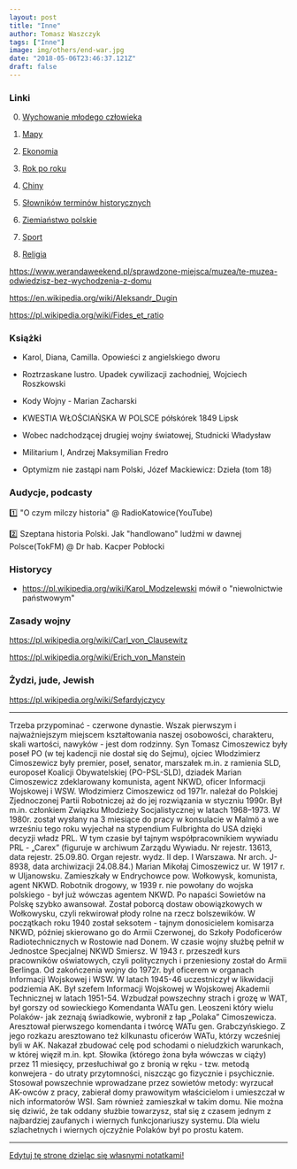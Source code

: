 ```yaml
---
layout: post
title: "Inne"
author: Tomasz Waszczyk
tags: ["Inne"]
image: img/others/end-war.jpg
date: "2018-05-06T23:46:37.121Z"
draft: false
---
```


### Linki

0. <a href="https://historia.waszczyk.com/wychowanie-mlodego-czlowieka" target="_blank">Wychowanie młodego człowieka</a>

1. <a href="https://historia.waszczyk.com/maps" target="_blank">Mapy</a>

2. <a href="https://historia.waszczyk.com/economy" target="_blank">Ekonomia</a>

3. <a href="https://historia.waszczyk.com/year-by-year" target="_blank">Rok po roku</a>

4. <a href="https://historia.waszczyk.com/china" target="_blank">Chiny</a>

5. <a href="https://historia.waszczyk.com/dictionary" target="_blank">Słowników terminów historycznych</a>

6. <a href="https://historia.waszczyk.com/ziemianstwo" target="_blank">Ziemiaństwo polskie</a>

7. <a href="https://historia.waszczyk.com/sport" target="_blank">Sport</a>

8. <a href="https://historia.waszczyk.com/religion" target="_blank">Religia</a>

https://www.werandaweekend.pl/sprawdzone-miejsca/muzea/te-muzea-odwiedzisz-bez-wychodzenia-z-domu

https://en.wikipedia.org/wiki/Aleksandr_Dugin

https://pl.wikipedia.org/wiki/Fides_et_ratio

### Książki

* Karol, Diana, Camilla. Opowieści z angielskiego dworu

* Roztrzaskane lustro. Upadek cywilizacji zachodniej, Wojciech Roszkowski

* Kody Wojny - Marian Zacharski

* KWESTIA WŁOŚCIAŃSKA W POLSCE półskórek 1849 Lipsk

* Wobec nadchodzącej drugiej wojny światowej, Studnicki Władysław

* Militarium I, Andrzej Maksymilian Fredro

* Optymizm nie zastąpi nam Polski, Józef Mackiewicz: Dzieła (tom 18)

### Audycje, podcasty

:one: "O czym milczy historia" @ RadioKatowice(YouTube)

:two: Szeptana historia Polski. Jak "handlowano" ludźmi w dawnej Polsce(TokFM) @ Dr hab. Kacper Pobłocki

### Historycy

* https://pl.wikipedia.org/wiki/Karol_Modzelewski mówił o "niewolnictwie państwowym"

### Zasady wojny

https://pl.wikipedia.org/wiki/Carl_von_Clausewitz

https://pl.wikipedia.org/wiki/Erich_von_Manstein

### Żydzi, jude, Jewish

https://pl.wikipedia.org/wiki/Sefardyjczycy

---

Trzeba przypominać - czerwone dynastie. Wszak pierwszym i najważniejszym miejscem kształtowania naszej osobowości, charakteru, skali wartości, nawyków - jest dom rodzinny. Syn Tomasz Cimoszewicz były poseł PO (w tej kadencji nie dostał się do Sejmu), ojciec Włodzimierz Cimoszewicz były premier, poseł, senator, marszałek m.in. z ramienia SLD, europoseł Koalicji Obywatelskiej (PO-PSL-SLD), dziadek Marian Cimoszewicz zdeklarowany komunista, agent NKWD, oficer Informacji Wojskowej i WSW.
Włodzimierz Cimoszewicz od 1971r. należał do Polskiej Zjednoczonej Partii Robotniczej aż do jej rozwiązania w styczniu 1990r. Był m.in. członkiem Związku Młodzieży Socjalistycznej w latach 1968–1973. W 1980r. został wysłany na 3 miesiące do pracy w konsulacie w Malmö a we wrześniu tego roku wyjechał na stypendium Fulbrighta do USA dzięki decyzji władz PRL. W tym czasie był tajnym współpracownikiem wywiadu PRL - „Carex” (figuruje w archiwum Zarządu Wywiadu. Nr rejestr. 13613, data rejestr. 25.09.80. Organ rejestr. wydz. II dep. I Warszawa. Nr arch. J- 8938, data archiwizacji 24.08.84.)
Marian Mikołaj Cimoszewicz ur. W 1917 r. w Uljanowsku. Zamieszkały w Endrychowce pow. Wołkowysk, komunista, agent NKWD. Robotnik drogowy, w 1939 r. nie powołany do wojska polskiego - był już wówczas agentem NKWD. Po napaści Sowietów na Polskę szybko awansował. Został poborcą dostaw obowiązkowych w Wołkowysku, czyli rekwirował płody rolne na rzecz bolszewików. W początkach roku 1940 został seksotem - tajnym donosicielem komisarza NKWD, później skierowano go do Armii Czerwonej, do Szkoły Podoficerów Radiotechnicznych w Rostowie nad Donem. W czasie wojny służbę pełnił w Jednostce Specjalnej NKWD Smiersz. W 1943 r. przeszedł kurs pracowników oświatowych, czyli politycznych i przeniesiony został do Armii Berlinga. Od zakończenia wojny do 1972r. był oficerem w organach Informacji Wojskowej i WSW. W latach 1945-46 uczestniczył w likwidacji podziemia AK. Był szefem Informacji Wojskowej w Wojskowej Akademii Technicznej w latach 1951-54. Wzbudzał powszechny strach i grozę w WAT, był gorszy od sowieckiego Komendanta WATu gen. Leoszeni który wielu Polaków- jak zeznają świadkowie, wybronił z łap „Polaka” Cimoszewicza. Aresztował pierwszego komendanta i twórcę WATu gen. Grabczyńskiego. Z jego rozkazu aresztowano też kilkunastu oficerów WATu, którzy wcześniej byli w AK. Nakazał zbudować celę pod schodami o nieludzkich warunkach, w której więził m.in. kpt. Słowika (którego żona była wówczas w ciąży) przez 11 miesięcy, przesłuchiwał go z bronią w ręku - tzw. metodą konwejera - do utraty przytomności, niszcząc go fizycznie i psychicznie. Stosował powszechnie wprowadzane przez sowietów metody: wyrzucał AK-owców z pracy, zabierał domy prawowitym właścicielom i umieszczał w nich informatorów WSI. Sam również zamieszkał w takim domu. Nie można się dziwić, że tak oddany służbie towarzysz, stał się z czasem jednym z najbardziej zaufanych i wiernych funkcjonariuszy systemu. Dla wielu szlachetnych i wiernych ojczyźnie Polaków był po prostu katem.

---

<a href="https://github.com/TomaszWaszczyk/historia.waszczyk.com/edit/master/src/content/others.md" target="_blank">Edytuj tę stronę dzieląc się własnymi notatkami!</a>
